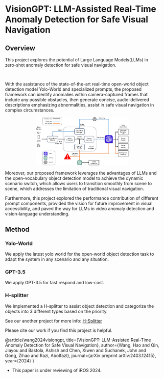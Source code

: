 # VisionGPT: LLM-Assisted Real-Time Anomaly Detection for Safe Visual Navigation

## Overview
This project explores the potential of Large Language Models(LLMs) in zero-shot anomaly detection for safe visual navigation. 

<br>

With the assistance of the state-of-the-art real-time open-world
object detection model Yolo-World and specialized prompts, the proposed framework can identify anomalies within camera-captured frames that include any possible obstacles, then generate
concise, audio-delivered descriptions emphasizing abnormalities, assist in safe visual navigation
in complex circumstances. 


<div align="center">
    <img src="./Figures/frame.png" alt="Framework" style="width: 60%;">
</div>

Moreover, our proposed framework leverages the advantages of LLMs
and the open-vocabulary object detection model to achieve the dynamic scenario switch, which
allows users to transition smoothly from scene to scene, which addresses the limitation of traditional
visual navigation. 

Furthermore, this project explored the performance contribution of different prompt
components, provided the vision for future improvement in visual accessibility, and paved the way
for LLMs in video anomaly detection and vision-language understanding.


## Method

### Yolo-World
We apply the latest yolo world for the open-world object detection task to adapt the system in any scenario and any situation. 

### GPT-3.5
We apply GPT-3.5 for fast respond and low-cost.


### H-splitter
We implemented a H-splitter to assist object detection and categorize the objects into 3 different types based on the priority. 

See our another project for more info: <a href="https://github.com/JiayouQin/H-Splitter" target="_blank">H-Splitter</a>






Please cite our work if you find this project is helpful.

@article{wang2024visiongpt,
  title={VisionGPT: LLM-Assisted Real-Time Anomaly Detection for Safe Visual Navigation},
  author={Wang, Hao and Qin, Jiayou and Bastola, Ashish and Chen, Xiwen and Suchanek, John and Gong, Zihao and Razi, Abolfazl},
  journal={arXiv preprint arXiv:2403.12415},
  year={2024}
}

* This paper is under reviewing of iROS 2024.
